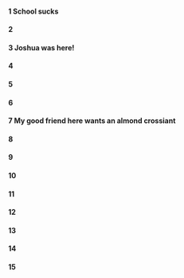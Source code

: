 #### 1 School sucks
#### 2
#### 3 Joshua was here!
#### 4
#### 5
#### 6
#### 7 My good friend here wants an almond crossiant
#### 8
#### 9
#### 10
#### 11
#### 12
#### 13
#### 14
#### 15

